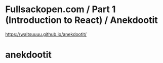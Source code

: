 # Fullsackopen.com / Part 1 (Introduction to React) / Anekdootit
https://waltsuuuu.github.io/anekdootit/
# anekdootit
